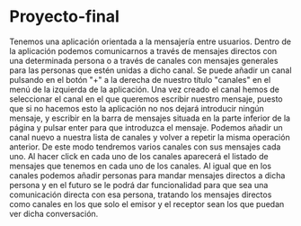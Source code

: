# Proyecto-final
Tenemos una aplicación orientada a la mensajería entre usuarios.
Dentro de la aplicación podemos comunicarnos a través de mensajes directos con una determinada persona o a través de canales con mensajes generales para las personas que estén unidas a dicho canal.
Se puede añadir un canal pulsando en el botón "+" a la derecha de nuestro título "canales" en el menú de la izquierda de la aplicación.
Una vez creado el canal hemos de seleccionar el canal en el que queremos escribir nuestro mensaje, puesto que si no hacemos esto la aplicación no nos dejará introducir ningún mensaje,
y escribir en la barra de mensajes situada en la parte inferior de la página y pulsar enter para que introduzca el mensaje.
Podemos añadir un canal nuevo a nuestra lista de canales y volver a repetir la misma operación anterior. 
De este modo tendremos varios canales con sus mensajes cada uno.
Al hacer click en cada uno de los canales aparecerá el listado de mensajes que tenemos en cada uno de los canales.
Al igual que en los canales podemos añadir personas para mandar mensajes directos a dicha persona y en el futuro se le podrá dar funcionalidad para que sea una comunicación directa con esa persona,
tratando los mensajes directos como canales en los que solo el emisor y el receptor sean los que puedan ver dicha conversación.
